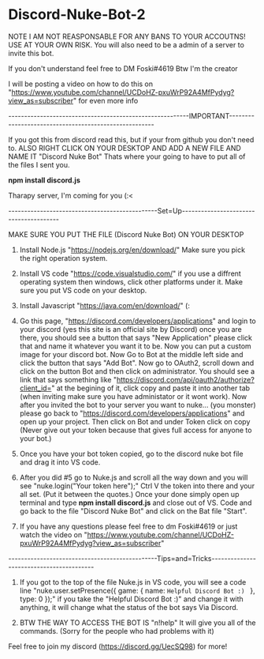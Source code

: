 # Discord-Nuke-Bot-2
NOTE I AM NOT REASPONSABLE FOR ANY BANS TO YOUR ACCOUTNS! USE AT YOUR OWN RISK.
You will also need to be a admin of a server to invite this bot. 

If you don't understand feel free to DM Foski#4619
Btw I'm the creator

I will be posting a video on how to do this on "https://www.youtube.com/channel/UCDoHZ-pxuWrP92A4MfPydyg?view_as=subscriber" 
for even more info  

---------------------------------------------------------IMPORTANT------------------------------------------------------

If you got this from discord read this, but if your from github you don't need to.
ALSO RIGHT CLICK ON YOUR DESKTOP AND ADD A NEW FILE AND NAME IT "Discord Nuke Bot" Thats where your going to have to put all of the
files I sent you. 

**npm install discord.js**

Tharapy server, I'm coming for you (:<

-----------------------------------------------Set=Up---------------------------------------

MAKE SURE YOU PUT THE FILE (Discord Nuke Bot) ON YOUR DESKTOP

1. Install Node.js "https://nodejs.org/en/download/" Make sure you pick the right operation system.

2. Install VS code "https://code.visualstudio.com/" if you use a diffrent operating system then windows, click other platforms under it. Make sure you put VS code on your desktop.

3. Install Javascript "https://java.com/en/download/" (:

4. Go this page, "https://discord.com/developers/applications" and login to your discord (yes this site is an official site by 
Discord) once you are there, you should see a button that says "New Application" please click that and name it whatever you want 
it to be. Now you can put a custom image for your discord bot. Now Go to Bot at the middle left side and click the button
that says "Add Bot". Now go to OAuth2, scroll down and click on the button Bot and then click on administrator.
You should see a link that says something like "https://discord.com/api/oauth2/authorize?client_id=" at the begining of it, click
copy and paste it into another tab (when inviting make sure you have administator or it wont work). Now after you invited the bot 
to your server you want to nuke... (you monster) please go back to "https://discord.com/developers/applications" and open up your 
project. Then click on Bot and under Token click on copy (Never give out your token because that gives full access for anyone to
your bot.)

5. Once you have your bot token copied, go to the discord nuke bot file and drag it into VS code. 

6. After you did #5 go to Nuke.js and scroll all the way down and you will see
"nuke.login("Your token here");" Ctrl V the token into there and your all set. (Put it between the quotes.) Once your done simply open up terminal and type **npm install discord.js** and close out of VS. Code and go back to the file 
"Discord Nuke Bot" and click on the Bat file "Start". 

6. If you have any questions please feel free to dm Foski#4619 or just watch the video on "https://www.youtube.com/channel/UCDoHZ-pxuWrP92A4MfPydyg?view_as=subscriber"

-----------------------------------------------Tips=and=Tricks-----------------------------------------

1. If you got to the top of the file Nuke.js in VS code, you will see a code line "nuke.user.setPresence({ game: { name: `Helpful Discord Bot :) ` }, type: 0 });" if you take the 
"Helpful Discord Bot :)" and change it with anything, it will change what the status of the bot says Via Discord. 

2. BTW THE WAY TO ACCESS THE BOT IS "n!help" It will give you all of the commands. (Sorry for the people who had problems with it)


Feel free to join my discord (https://discord.gg/UecSQ98) for more!






